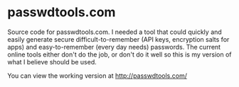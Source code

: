 passwdtools.com
===============

Source code for passwdtools.com. I needed a tool that could quickly and easily
generate secure difficult-to-remember (API keys, encryption salts for apps) and
easy-to-remember (every day needs) passwords. The current online tools either
don't do the job, or don't do it well so this is my version of what I believe
should be used.

You can view the working version at http://passwdtools.com/